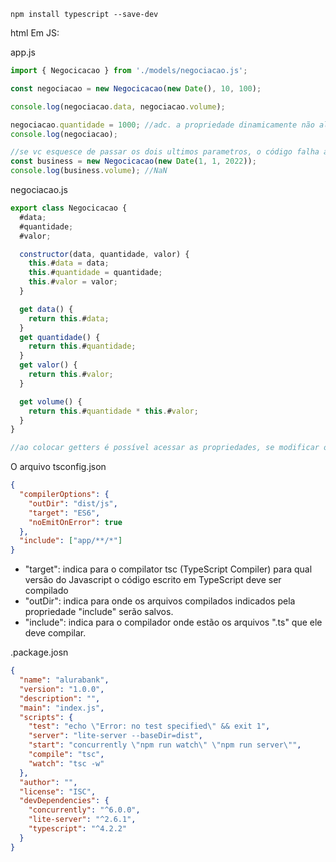 `npm install typescript --save-dev`

html
    <script type="module" src="./js/app.js"></script>
Em JS:

app.js

```js
import { Negocicacao } from './models/negociacao.js';

const negociacao = new Negocicacao(new Date(), 10, 100);

console.log(negociacao.data, negociacao.volume);

negociacao.quantidade = 1000; //adc. a propriedade dinamicamente não altera a propriedade privada
console.log(negociacao);

//se vc esquesce de passar os dois ultimos parametros, o código falha apenas em runtime
const business = new Negocicacao(new Date(1, 1, 2022));
console.log(business.volume); //NaN
```

negociacao.js

```js
export class Negocicacao {
  #data;
  #quantidade;
  #valor;

  constructor(data, quantidade, valor) {
    this.#data = data;
    this.#quantidade = quantidade;
    this.#valor = valor;
  }

  get data() {
    return this.#data;
  }
  get quantidade() {
    return this.#quantidade;
  }
  get valor() {
    return this.#valor;
  }

  get volume() {
    return this.#quantidade * this.#valor;
  }
}

//ao colocar getters é possível acessar as propriedades, se modificar ou criar uma nova propriedade dará erro de runtime
```

O arquivo tsconfig.json

```json
{
  "compilerOptions": {
    "outDir": "dist/js",
    "target": "ES6",
    "noEmitOnError": true
  },
  "include": ["app/**/*"]
}
```

- "target": indica para o compilator tsc (TypeScript Compiler) para qual versão do Javascript o código escrito em TypeScript deve ser compilado
- "outDir": indica para onde os arquivos compilados indicados pela propriedade "include" serão salvos.
- "include": indica para o compilador onde estão os arquivos ".ts" que ele deve compilar.

.package.josn

```json
{
  "name": "alurabank",
  "version": "1.0.0",
  "description": "",
  "main": "index.js",
  "scripts": {
    "test": "echo \"Error: no test specified\" && exit 1",
    "server": "lite-server --baseDir=dist",
    "start": "concurrently \"npm run watch\" \"npm run server\"",
    "compile": "tsc",
    "watch": "tsc -w"
  },
  "author": "",
  "license": "ISC",
  "devDependencies": {
    "concurrently": "^6.0.0",
    "lite-server": "^2.6.1",
    "typescript": "^4.2.2"
  }
}
```
